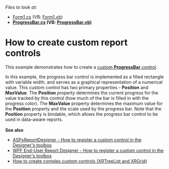 <!-- default file list -->
*Files to look at*:

* [Form1.cs](./CS/Form1.cs) (VB: [Form1.vb](./VB/Form1.vb))
* **[ProgressBar.cs](./CS/ProgressBar.cs) (VB: [ProgressBar.vb](./VB/ProgressBar.vb))**
<!-- default file list end -->
# How to create custom report controls


<p>This example demonstrates how to create a <a href="https://documentation.devexpress.com/#XtraReports/CustomDocument1304">custom <strong>ProgressBar</strong> control</a>.</p>
<p>In this example, the progress bar control is implemented as a filled rectangle with variable width, and serves as a graphical representation of a numerical value. This custom control has two primary properties - <strong>Position</strong> and <strong>MaxValue</strong>. The <strong>Position</strong> property determines the current progress for the value tracked by this control (how much of the bar is filled in with the progress color). The <strong>MaxValue</strong> property determines the maximum value for the <strong>Position</strong> property and the scale used by the progress bar. Note that the <strong>Position</strong> property is bindable, which allows the progress bar control to be used in data-aware reports.<br><br><strong>See also</strong>

* <a href="https://www.devexpress.com/Support/Center/Example/Details/T209289">ASPxReportDesigner - How to register a custom control in the Designer's toolbox</a>
* <a href="https://www.devexpress.com/Support/Center/Example/Details/T416384">WPF End-User Report Designer - How to register a custom control in the Designer's toolbox</a>
* <a href="https://www.devexpress.com/Support/Center/Example/Details/T320738">How to create complex custom controls (XRTreeList and XRGrid)</a></p>

<br/>


